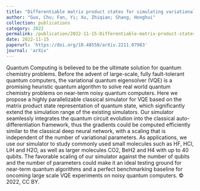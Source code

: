 ```yaml
---
title: "Differentiable matrix product states for simulating variational quantum computational chemistry"
author: "Guo, Chu; Fan, Yi; Xu, Zhiqian; Shang, Honghui"
collection: publications
category: 2022
permalink: /publication/2022-11-15-Differentiable-matrix-product-states-for-simulating-variational-quantum-computational-chemistry
date: 2022-11-15
paperurl: 'https://doi.org/10.48550/arXiv.2211.07983'
journal: 'arXiv'
---
```


Quantum Computing is believed to be the ultimate solution for quantum chemistry problems. Before the advent of large-scale, fully fault-tolerant quantum computers, the variational quantum eigensolver (VQE) is a promising heuristic quantum algorithm to solve real world quantum chemistry problems on near-term noisy quantum computers. Here we propose a highly parallelizable classical simulator for VQE based on the matrix product state representation of quantum state, which significantly extend the simulation range of the existing simulators. Our simulator seamlessly integrates the quantum circuit evolution into the classical auto-differentiation framework, thus the gradients could be computed efficiently similar to the classical deep neural network, with a scaling that is independent of the number of variational parameters. As applications, we use our simulator to study commonly used small molecules such as HF, HCl, LiH and H2O, as well as larger molecules CO2, BeH2 and H4 with up to 40 qubits. The favorable scaling of our simulator against the number of qubits and the number of parameters could make it an ideal testing ground for near-term quantum algorithms and a perfect benchmarking baseline for oncoming large scale VQE experiments on noisy quantum computers. © 2022, CC BY.

